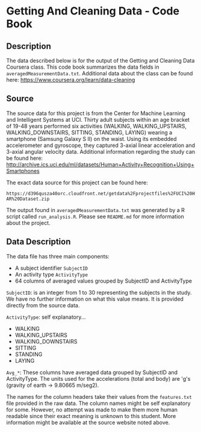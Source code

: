 # Getting And Cleaning Data - Code Book

## Description

The data described below is for the output of the Getting and Cleaning Data Coursera class. This code book summarizes the data fields in `averagedMeasurementData.txt`. Additional data about the class can be found here: https://www.coursera.org/learn/data-cleaning

## Source

The source data for this project is from the Center for Machine Learning and Intelligent Systems at UCI. Thirty adult subjects within an age bracket of 19-48 years performed six activities (WALKING, WALKING_UPSTAIRS, WALKING_DOWNSTAIRS, SITTING, STANDING, LAYING) wearing a smartphone (Samsung Galaxy S II) on the waist. Using its embedded accelerometer and gyroscope, they captured 3-axial linear acceleration and 3-axial angular velocity data. Additional information regarding the study can be found here: http://archive.ics.uci.edu/ml/datasets/Human+Activity+Recognition+Using+Smartphones

The exact data source for this project can be found here:

`https://d396qusza40orc.cloudfront.net/getdata%2Fprojectfiles%2FUCI%20HAR%20Dataset.zip`

The output found in `averagedMeasurementData.txt` was generated by a R script  called `run_analysis.R`. Please see `README.md` for more information about the project. 


## Data Description

The data file has three main components:

* A subject identifier `SubjectID`
* An activity type `ActivityType`
* 64 columns of averaged values grouped by SubjectID and ActivityType

`SubjectID`: is an integer from 1 to 30 representing the subjects in the study. We have no further information on what this value means. It is provided directly from the source data.

`ActivityType`: self explanatory...
* WALKING
* WALKING_UPSTAIRS
* WALKING_DOWNSTAIRS
* SITTING
* STANDING
* LAYING

`Avg_*`:
These columns have averaged data grouped by SubjectID and ActivityType. The units used for the accelerations (total and body) are 'g's (gravity of earth -> 9.80665 m/seg2).

The names for the column headers take their values from the `features.txt` file provided in the raw data. The column names might be self explanatory for some. However, no attempt was made to make them more human readable since their exact meaning is unknown to this student. More information might be available at the source website noted above.